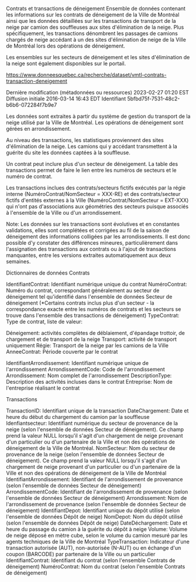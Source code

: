 Contrats et transactions de déneigement
Ensemble de données contenant les informations sur les contrats de déneigement de la Ville de Montréal ainsi que les données détaillées sur les transactions de transport de la neige par camion des souffleuses aux sites d'élimination de la neige. Plus spécifiquement, les transactions dénombrent les passages de camions chargés de neige accédant à un des sites d'élimination de neige de la Ville de Montréal lors des opérations de déneigement.

Les ensembles sur les secteurs de déneigement et les sites d'élimination de la neige sont également disponibles sur le portail.

https://www.donneesquebec.ca/recherche/dataset/vmtl-contrats-transaction-deneigement

Dernière modification (métadonnées ou ressources)	2023-02-27 01:20 EST
Diffusion initiale	2016-03-14 16:43 EDT
Identifiant	5bfbd75f-7531-48c2-b6b6-072284f7b9e7

Les données sont extraites à partir du système de gestion du transport de la neige utilisé par la Ville de Montréal. Les opérations de déneigement sont gérées en arrondissement.

Au niveau des transactions, les statistiques proviennent des sites d'élimination de la neige. Les camions qui y accédant transmettent à la guérite du site les données captées à la souffleuse.

Un contrat peut inclure plus d'un secteur de déneigement. La table des transactions permet de faire le lien entre les numéros de secteurs et le numéro de contrat.

Les transactions inclues des contrats/secteurs fictifs exécutés par la régie interne (NuméroContrat/NomSecteur = XXX-RE) et des contrats/secteur fictifs d'entités externes à la Ville (NuméroContrat/NomSecteur = EXT-XXX) qui n'ont pas d'associations aux géométries des secteurs puisque associés à l'ensemble de la Ville ou d'un arrondissement.

Note: Les données sur les transactions sont évolutives et en constantes validations, elles sont complétées et corrigées au fil de la saison de déneigement des informations colligées par les arrondissements. Il est donc possible d'y constater des différences mineures, particulièrement dans l'assignation des transactions aux contrats ou à l'ajout de transactions manquantes, entre les versions extraites automatiquement aux deux semaines.

Dictionnaires de données
Contrats

IdentifiantContrat: Identifiant numérique unique du contrat
NuméroContrat: Numéro du contrat, correspondant généralement au secteur de déneigement tel qu'identifié dans l'ensemble de données Secteur de déneigement (*Certains contrats inclus plus d'un secteur - la correspondance exacte entre les numéros de contrats et les secteurs se trouve dans l'ensemble des transactions de déneigement)
TypeContrat: Type de contrat, liste de valeur:

Déneigement: activités complètes de déblaiement, d'épandage trottoir, de chargement et de transport de la neige
Transport: activité de transport uniquement
Régie: Transport de la neige par les camions de la Ville
AnneeContrat: Période couverte par le contrat

IdentifiantArrondissement: Identifiant numérique unique de l'arrondissement
ArrondissementCode: Code de l'arrondissement
Arrondissement: Nom complet de l'arrondissement
DescriptionType: Description des activités incluses dans le contrat
Entreprise: Nom de l'entreprise réalisant le contrat



Transactions

TransactionID: Identifiant unique de la transaction
DateChargement: Date et heure du début du chargement du camion par la souffleuse
Idenfiantsecteur: Identifiant numérique du secteur de provenance de la neige (selon l'ensemble de données Secteur de déneigement). Ce champ prend la valeur NULL lorsqu'il s'agit d'un chargement de neige provenant d'un particulier ou d'un partenaire de la Ville et non des opérations de déneigement de la Ville de Montréal.
NomSecteur: Nom du secteur de provenance de la neige (selon l'ensemble de données Secteur de déneigement). Ce champ prend la valeur NULL lorsqu'il s'agit d'un chargement de neige provenant d'un particulier ou d'un partenaire de la Ville et non des opérations de déneigement de la Ville de Montréal
IdentifiantArrondissement: Identifiant de l'arrondissement de provenance (selon l'ensemble de données Secteur de déneigement)
ArrondissementCode: Identifiant de l'arrondissement de provenance (selon l'ensemble de données Secteur de déneigement)
Arrondissement: Nom de l'arrondissement de provenance (selon l'ensemble de données Secteur de déneigement)
IdentifiantDepot: Identifiant unique du dépôt utilisé (selon l'ensemble de données Dépôt de neige)
NomDepot: Nom du dépôt utilisé (selon l'ensemble de données Dépôt de neige)
DateDéchargement: Date et heure du passage du camion à la guérite du dépôt à neige
Volume: Volume de neige déposé en mètre cube, selon le volume du camion mesuré par les agents techniques de la Ville de Montréal
TypeTransaction: Indicateur d'une transaction autorisée (AUT), non-autorisée (N-AUT) ou en échange d'un coupon (BARCODE) par partenaire de la Ville ou un particulier
IdentifiantContrat: Identifiant du contrat (selon l'ensemble Contrats de déneigement)
NuméroContrat: Nom du contrat (selon l'ensemble Contrats de déneigement)
